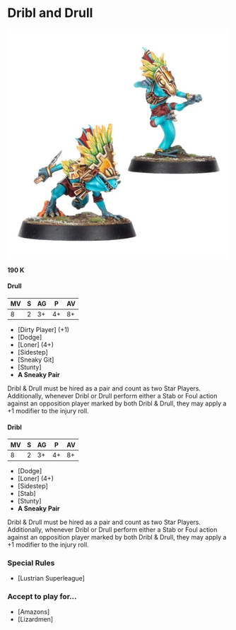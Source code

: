 # Dribl and Drull

![](../media/starplayers/DrullDrible2.webp)

**190 K**

#### Drull
| MV | S | AG | P  | AV |
| -- | - | -- | -- | -- |
| 8  | 2 | 3+ | 4+ | 8+ |

* [Dirty Player] (+1)
* [Dodge]
* [Loner] (4+)
* [Sidestep]
* [Sneaky Git]
* [Stunty]
* **A Sneaky Pair**

Dribl & Drull must be hired as a pair and count as two Star Players. Additionally, whenever Dribl or Drull perform either a Stab or Foul action against an opposition player marked by both Dribl & Drull, they may apply a +1 modifier to the injury roll.

#### Dribl
| MV | S | AG | P  | AV |
| -- | - | -- | -- | -- |
| 8  | 2 | 3+ | 4+ | 8+ |

* [Dodge]
* [Loner] (4+)
* [Sidestep]
* [Stab]
* [Stunty]
* **A Sneaky Pair**

Dribl & Drull must be hired as a pair and count as two Star Players. Additionally, whenever Dribl or Drull perform either a Stab or Foul action against an opposition player marked by both Dribl & Drull, they may apply a +1 modifier to the injury roll.

### Special Rules
* [Lustrian Superleague]

### Accept to play for...
* [Amazons]
* [Lizardmen]
